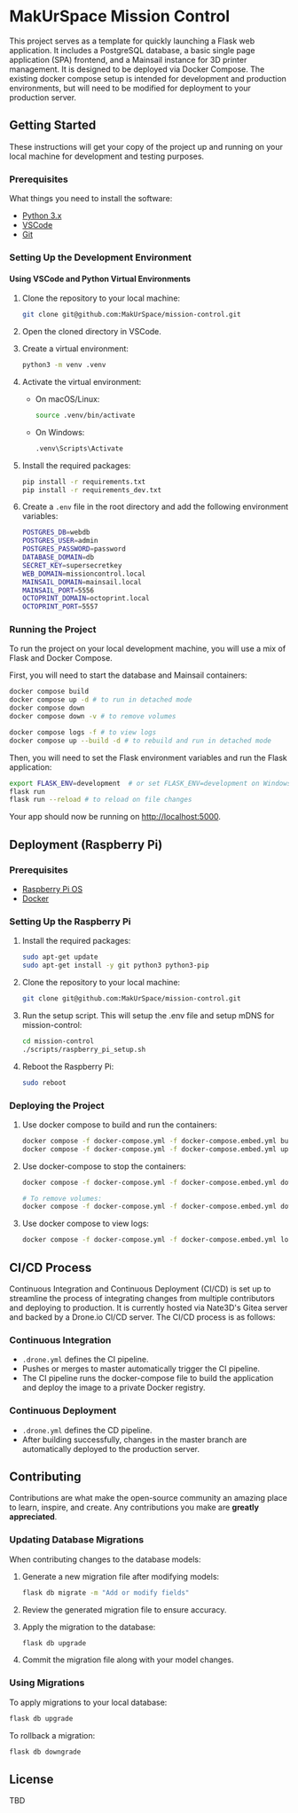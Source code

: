 
# MakUrSpace Mission Control

This project serves as a template for quickly launching a Flask web application.
It includes a PostgreSQL database, a basic single page application (SPA)
frontend, and a Mainsail instance for 3D printer management. It is designed to
be deployed via Docker Compose. The existing docker compose setup is intended for
development and production environments, but will need to be modified for
deployment to your production server.

## Getting Started

These instructions will get your copy of the project up and running on your
local machine for development and testing purposes.

### Prerequisites

What things you need to install the software:

- [Python 3.x](https://www.python.org/downloads/)
- [VSCode](https://code.visualstudio.com/download)
- [Git](https://git-scm.com/downloads)

### Setting Up the Development Environment

#### Using VSCode and Python Virtual Environments

1. Clone the repository to your local machine:

   ```sh
   git clone git@github.com:MakUrSpace/mission-control.git
   ```

2. Open the cloned directory in VSCode.

3. Create a virtual environment:

   ```sh
   python3 -m venv .venv
   ```

4. Activate the virtual environment:
   - On macOS/Linux:

     ```sh
     source .venv/bin/activate
     ```

   - On Windows:

     ```sh
     .venv\Scripts\Activate
     ```

5. Install the required packages:

   ```sh
   pip install -r requirements.txt
   pip install -r requirements_dev.txt
   ```

6. Create a `.env` file in the root directory and add the following environment variables:

   ```sh
   POSTGRES_DB=webdb
   POSTGRES_USER=admin
   POSTGRES_PASSWORD=password
   DATABASE_DOMAIN=db
   SECRET_KEY=supersecretkey
   WEB_DOMAIN=missioncontrol.local
   MAINSAIL_DOMAIN=mainsail.local
   MAINSAIL_PORT=5556
   OCTOPRINT_DOMAIN=octoprint.local
   OCTOPRINT_PORT=5557
   ```

### Running the Project

To run the project on your local development machine, you will use a mix
of Flask and Docker Compose.

First, you will need to start the database and Mainsail containers:

```sh
docker compose build
docker compose up -d # to run in detached mode
docker compose down
docker compose down -v # to remove volumes

docker compose logs -f # to view logs
docker compose up --build -d # to rebuild and run in detached mode
```

Then, you will need to set the Flask environment variables and run the Flask application:

```sh
export FLASK_ENV=development  # or set FLASK_ENV=development on Windows
flask run
flask run --reload # to reload on file changes
```

Your app should now be running on [http://localhost:5000](http://localhost:5000).

## Deployment (Raspberry Pi)

### Prerequisites

- [Raspberry Pi OS](https://www.raspberrypi.org/software/)
- [Docker](https://docs.docker.com/engine/install/debian/)

### Setting Up the Raspberry Pi

1. Install the required packages:

   ```sh
   sudo apt-get update
   sudo apt-get install -y git python3 python3-pip
   ```

2. Clone the repository to your local machine:

   ```sh
   git clone git@github.com:MakUrSpace/mission-control.git
   ```

3. Run the setup script. This will setup the .env file and setup mDNS for mission-control:

   ```sh
   cd mission-control
   ./scripts/raspberry_pi_setup.sh
   ```

4. Reboot the Raspberry Pi:

   ```sh
   sudo reboot
   ```

### Deploying the Project

1. Use docker compose to build and run the containers:

   ```sh
   docker compose -f docker-compose.yml -f docker-compose.embed.yml build
   docker compose -f docker-compose.yml -f docker-compose.embed.yml up -d
   ```

2. Use docker-compose to stop the containers:

   ```sh
   docker compose -f docker-compose.yml -f docker-compose.embed.yml down

   # To remove volumes:
   docker compose -f docker-compose.yml -f docker-compose.embed.yml down -v
   ```

3. Use docker compose to view logs:

   ```sh
   docker compose -f docker-compose.yml -f docker-compose.embed.yml logs -f
   ```

## CI/CD Process

Continuous Integration and Continuous Deployment (CI/CD) is set up to streamline
the process of integrating changes from multiple contributors and deploying to
production. It is currently hosted via Nate3D's Gitea server and backed by a
Drone.io CI/CD server. The CI/CD process is as follows:

### Continuous Integration

- `.drone.yml` defines the CI pipeline.
- Pushes or merges to master automatically trigger the CI pipeline.
- The CI pipeline runs the docker-compose file to build the application and
deploy the image to a private Docker registry.

### Continuous Deployment

- `.drone.yml` defines the CD pipeline.
- After building successfully, changes in the master branch are automatically
deployed to the production server.

## Contributing

Contributions are what make the open-source community an amazing place to learn,
inspire, and create. Any contributions you make are **greatly appreciated**.

### Updating Database Migrations

When contributing changes to the database models:

1. Generate a new migration file after modifying models:

   ```sh
   flask db migrate -m "Add or modify fields"
   ```

2. Review the generated migration file to ensure accuracy.

3. Apply the migration to the database:

   ```sh
   flask db upgrade
   ```

4. Commit the migration file along with your model changes.

### Using Migrations

To apply migrations to your local database:

```sh
flask db upgrade
```

To rollback a migration:

```sh
flask db downgrade
```

## License

TBD
